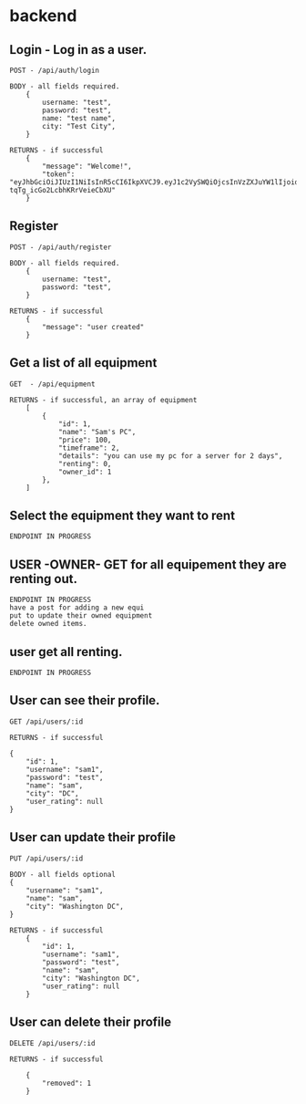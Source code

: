 # backend


## Login - Log in as a user. 
    POST - /api/auth/login

    BODY - all fields required.
        {
            username: "test",
            password: "test",
            name: "test name",
            city: "Test City",
        }

    RETURNS - if successful
        {
            "message": "Welcome!",
            "token": "eyJhbGciOiJIUzI1NiIsInR5cCI6IkpXVCJ9.eyJ1c2VySWQiOjcsInVzZXJuYW1lIjoidGVzdDgiLCJpYXQiOjE1ODgwODg5OTcsImV4cCI6MTU4ODA4OTA1N30.LE57fJZOxhbnAMxY0-tqTg_icGo2LcbhKRrVeieCbXU"
        }

## Register
    POST - /api/auth/register

    BODY - all fields required. 
        {
            username: "test",
            password: "test",
        }

    RETURNS - if successful
        {
            "message": "user created"
        }


## Get a list of all equipment
    GET  - /api/equipment
     
    RETURNS - if successful, an array of equipment
        [
            {
                "id": 1,
                "name": "Sam's PC",
                "price": 100,
                "timeframe": 2,
                "details": "you can use my pc for a server for 2 days",
                "renting": 0,
                "owner_id": 1
            },
        ]

## Select the equipment they want to rent 
    ENDPOINT IN PROGRESS


## USER -OWNER- GET for all equipement they are renting out.
    ENDPOINT IN PROGRESS
    have a post for adding a new equi
    put to update their owned equipment
    delete owned items.

## user get all renting. 
    ENDPOINT IN PROGRESS

## User can see their profile.
    GET /api/users/:id

    RETURNS - if successful

    {
        "id": 1,
        "username": "sam1",
        "password": "test",
        "name": "sam",
        "city": "DC",
        "user_rating": null
    }

## User can update their profile
    PUT /api/users/:id

    BODY - all fields optional
    {
        "username": "sam1",
        "name": "sam",
        "city": "Washington DC",
    }

    RETURNS - if successful
        {
            "id": 1,
            "username": "sam1",
            "password": "test",
            "name": "sam",
            "city": "Washington DC",
            "user_rating": null
        }

## User can delete their profile
    DELETE /api/users/:id

    RETURNS - if successful

        {
            "removed": 1
        }

